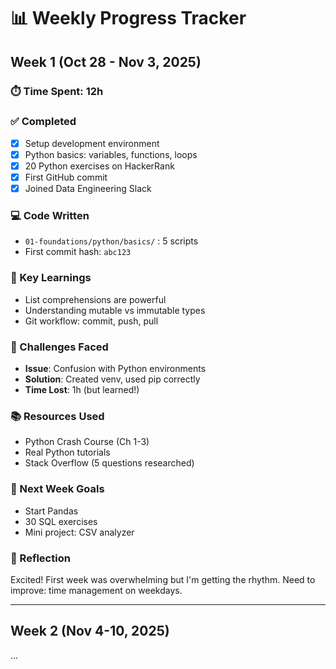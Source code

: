 # 📊 Weekly Progress Tracker

## Week 1 (Oct 28 - Nov 3, 2025)

### ⏱️ Time Spent: 12h

### ✅ Completed
- [x] Setup development environment
- [x] Python basics: variables, functions, loops
- [x] 20 Python exercises on HackerRank
- [x] First GitHub commit
- [x] Joined Data Engineering Slack

### 💻 Code Written
- `01-foundations/python/basics/` : 5 scripts
- First commit hash: `abc123`

### 🧠 Key Learnings
- List comprehensions are powerful
- Understanding mutable vs immutable types
- Git workflow: commit, push, pull

### 🐛 Challenges Faced
- **Issue**: Confusion with Python environments
- **Solution**: Created venv, used pip correctly
- **Time Lost**: 1h (but learned!)

### 📚 Resources Used
- Python Crash Course (Ch 1-3)
- Real Python tutorials
- Stack Overflow (5 questions researched)

### 🎯 Next Week Goals
- Start Pandas
- 30 SQL exercises
- Mini project: CSV analyzer

### 💭 Reflection
Excited! First week was overwhelming but I'm getting the rhythm.
Need to improve: time management on weekdays.

---

## Week 2 (Nov 4-10, 2025)
...
